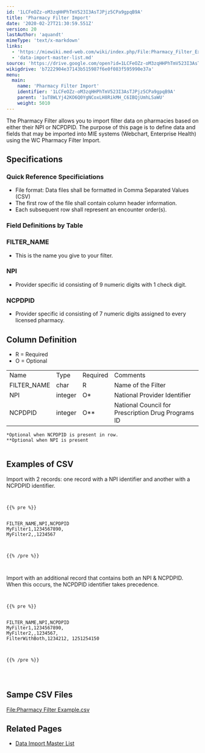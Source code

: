 ```yaml
---
id: '1LCFeOZz-oM3zqHHPhTmV523I3AsTJPjz5CPa9gpqB9A'
title: 'Pharmacy Filter Import'
date: '2020-02-27T21:30:59.551Z'
version: 20
lastAuthor: 'aquandt'
mimeType: 'text/x-markdown'
links:
  - 'https://miewiki.med-web.com/wiki/index.php/File:Pharmacy_Filter_Example.csv'
  - 'data-import-master-list.md'
source: 'https://drive.google.com/open?id=1LCFeOZz-oM3zqHHPhTmV523I3AsTJPjz5CPa9gpqB9A'
wikigdrive: 'b7222904e37143b515987f6e0f083f595990e37a'
menu:
  main:
    name: 'Pharmacy Filter Import'
    identifier: '1LCFeOZz-oM3zqHHPhTmV523I3AsTJPjz5CPa9gpqB9A'
    parent: '1uT8WLYj42KO6Q0YgNCoxLH8RikMH_C6IBQjUmhLSaWU'
    weight: 5010
---
```

The Pharmacy Filter allows you to import filter data on pharmacies based on either their NPI or NCPDPID.
The purpose of this page is to define data and fields that may be imported into MIE systems (Webchart, Enterprise Health) using the WC Pharmacy Filter Import.


## **Specifications**



### **Quick Reference Specificiations**

* File format: Data files shall be formatted in Comma Separated Values (CSV)
* The first row of the file shall contain column header information.
* Each subsequent row shall represent an encounter order(s).


### **Field Definitions by Table**



### **FILTER_NAME**

* This is the name you give to your filter.


### **NPI**

* Provider specific id consisting of 9 numeric digits with 1 check digit.


### **NCPDPID**

* Provider specific id consisting of 7 numeric digits assigned to every licensed pharmacy.


## **Column Definition**

* R = Required
* O = Optional

<table>
<tr>
<td>Name</td>
<td>Type</td>
<td>Required</td>
<td>Comments</td>
</tr>
<tr>
<td>FILTER_NAME</td>
<td>char</td>
<td>R</td>
<td>Name of the Filter</td>
</tr>
<tr>
<td>NPI</td>
<td>integer</td>
<td>O*</td>
<td>National Provider Identifier</td>
</tr>
<tr>
<td>NCPDPID</td>
<td>integer</td>
<td>O**</td>
<td>National Council for Prescription Drug Programs ID</td>
</tr>

</table>

```
*Optional when NCPDPID is present in row.
**Optional when NPI is present


```

## **Examples of CSV**

Import with 2 records: one record with a NPI identifier and another with a NCPDPID identifier.


```


{{% pre %}}


FILTER_NAME,NPI,NCPDPID
MyFilter1,1234567890,
MyFilter2,,1234567



{{% /pre %}}



```
Import with an additional record that contains both an NPI & NCPDPID. When this occurs, the NCPDPID identifier takes precedence.


```


{{% pre %}}


FILTER_NAME,NPI,NCPDPID
MyFilter1,1234567890,
MyFilter2,,1234567,
FilterWithBoth,1234212, 1251254150



{{% /pre %}}




```

## **Sampe CSV Files**

[File:Pharmacy Filter Example.csv](https://miewiki.med-web.com/wiki/index.php/File:Pharmacy_Filter_Example.csv)


## **Related Pages**

* [Data Import Master List](data-import-master-list.md)
